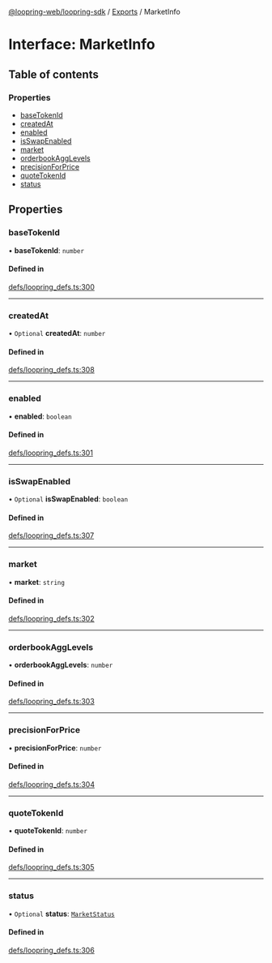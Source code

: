 [@loopring-web/loopring-sdk](../README.md) / [Exports](../modules.md) / MarketInfo

# Interface: MarketInfo

## Table of contents

### Properties

- [baseTokenId](MarketInfo.md#basetokenid)
- [createdAt](MarketInfo.md#createdat)
- [enabled](MarketInfo.md#enabled)
- [isSwapEnabled](MarketInfo.md#isswapenabled)
- [market](MarketInfo.md#market)
- [orderbookAggLevels](MarketInfo.md#orderbookagglevels)
- [precisionForPrice](MarketInfo.md#precisionforprice)
- [quoteTokenId](MarketInfo.md#quotetokenid)
- [status](MarketInfo.md#status)

## Properties

### baseTokenId

• **baseTokenId**: `number`

#### Defined in

[defs/loopring_defs.ts:300](https://github.com/Loopring/loopring_sdk/blob/b7df545/src/defs/loopring_defs.ts#L300)

___

### createdAt

• `Optional` **createdAt**: `number`

#### Defined in

[defs/loopring_defs.ts:308](https://github.com/Loopring/loopring_sdk/blob/b7df545/src/defs/loopring_defs.ts#L308)

___

### enabled

• **enabled**: `boolean`

#### Defined in

[defs/loopring_defs.ts:301](https://github.com/Loopring/loopring_sdk/blob/b7df545/src/defs/loopring_defs.ts#L301)

___

### isSwapEnabled

• `Optional` **isSwapEnabled**: `boolean`

#### Defined in

[defs/loopring_defs.ts:307](https://github.com/Loopring/loopring_sdk/blob/b7df545/src/defs/loopring_defs.ts#L307)

___

### market

• **market**: `string`

#### Defined in

[defs/loopring_defs.ts:302](https://github.com/Loopring/loopring_sdk/blob/b7df545/src/defs/loopring_defs.ts#L302)

___

### orderbookAggLevels

• **orderbookAggLevels**: `number`

#### Defined in

[defs/loopring_defs.ts:303](https://github.com/Loopring/loopring_sdk/blob/b7df545/src/defs/loopring_defs.ts#L303)

___

### precisionForPrice

• **precisionForPrice**: `number`

#### Defined in

[defs/loopring_defs.ts:304](https://github.com/Loopring/loopring_sdk/blob/b7df545/src/defs/loopring_defs.ts#L304)

___

### quoteTokenId

• **quoteTokenId**: `number`

#### Defined in

[defs/loopring_defs.ts:305](https://github.com/Loopring/loopring_sdk/blob/b7df545/src/defs/loopring_defs.ts#L305)

___

### status

• `Optional` **status**: [`MarketStatus`](../enums/MarketStatus.md)

#### Defined in

[defs/loopring_defs.ts:306](https://github.com/Loopring/loopring_sdk/blob/b7df545/src/defs/loopring_defs.ts#L306)
